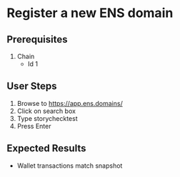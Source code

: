 # Register a new ENS domain

## Prerequisites

1. Chain
   - Id 1
   <!-- - Block 17034553 -->

## User Steps

1. Browse to https://app.ens.domains/
1. Click on search box
1. Type storychecktest
1. Press Enter

<!-- 
1. Click on storychecktest.eth
1. Scroll down
1. Scroll down
1. Press End
1. Click Connect button
1. Press End
1. Click on the blue Request to Register button at the bottom
1. Press Enter -->

## Expected Results

- Wallet transactions match snapshot
